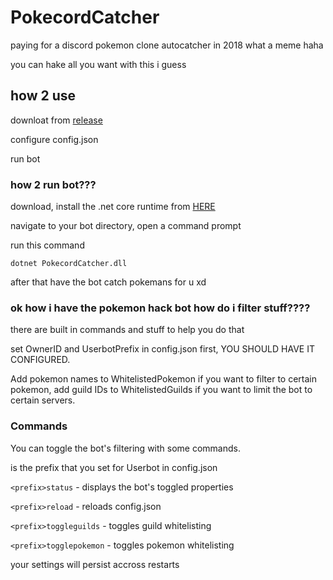 # PokecordCatcher
paying for a discord pokemon clone autocatcher in 2018 what a meme haha

you can hake all you want with this i guess

## how 2 use
downloat from [release](https://github.com/ExtraConcentratedJuice/pokecord-catcher/releases/tag/1.0)

configure config.json

run bot

### how 2 run bot???
download, install the .net core runtime from [HERE](https://www.microsoft.com/net/download/thank-you/dotnet-runtime-2.1.1-windows-hosting-bundle-installer)

navigate to your bot directory, open a command prompt

run this command

`dotnet PokecordCatcher.dll`

after that have the bot catch pokemans for u xd

### ok how i have the pokemon hack bot how do i filter stuff????
there are built in commands and stuff to help you do that

set OwnerID and UserbotPrefix in config.json first, YOU SHOULD HAVE IT CONFIGURED.

Add pokemon names to WhitelistedPokemon if you want to filter to certain pokemon, add guild IDs to WhitelistedGuilds if you want to limit the bot to certain servers.

### Commands

You can toggle the bot's filtering with some commands.

<prefix> is the prefix that you set for Userbot in config.json

`<prefix>status` - displays the bot's toggled properties

`<prefix>reload` - reloads config.json 

`<prefix>toggleguilds` - toggles guild whitelisting

`<prefix>togglepokemon` - toggles pokemon whitelisting


your settings will persist accross restarts